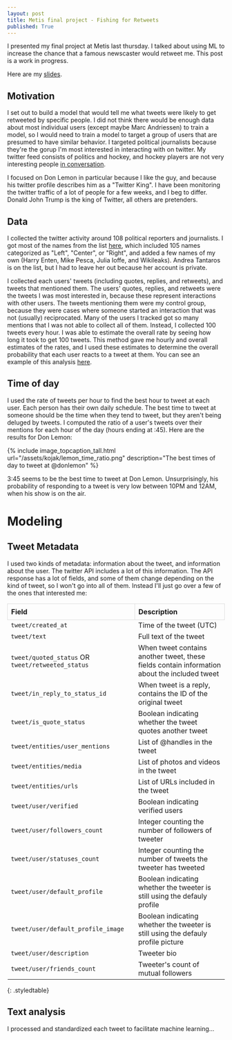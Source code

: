 ```yaml
---
layout: post
title: Metis final project - Fishing for Retweets
published: True
---
```


I presented my final project at Metis last thursday.  I talked about using ML to increase the chance that a famous newscaster would retweet me.  This post is a work in progress.

Here are my [slides](/assets/fishing_retweets/twitter_metis_ajs.pdf).

<style>
.styledtable {
    border-collapse: collapse;
}
.styledtable td, th {
    border: 1px solid #ddd;
    padding: 8px;
}
.styledtable tr:nth-child(even){background-color: #f2f2f2;}
.styledtable tr:hover {background-color: #ddd;}
.styledtable th {
    padding-top: 12px;
    padding-bottom: 12px;
    text-align: left;
    background-color: #92C6FF;
    color: white;
}
</style>
## Motivation

I set out to build a model that would tell me what tweets were likely to get retweeted by specific people.  I did not think there would be enough data about most individual users (except maybe Marc Andriessen) to train a model, so I would need to train a model to target a group of users that are presumed to have similar behavior.  I targeted political journalists because they're the gorup I'm most interested in interacting with on twitter.  My twitter feed consists of politics and hockey, and hockey players are not very interesting people [in conversation](https://www.youtube.com/watch?v=07r8UfdCphA).

I focused on Don Lemon in particular because I like the guy, and because his twitter profile describes him as a "Twitter King". I have been monitoring the twitter traffic of a lot of people for a few weeks, and I beg to differ.  Donald John Trump is the king of Twitter, all others are pretenders.

## Data

I collected the twitter activity around 108 political reporters and journalists.  I got most of the names from the list [here](http://www.politico.com/blogs/media/2015/04/twitters-most-influential-political-journalists-205510), which included 105 names categorized as "Left", "Center", or "Right", and added a few names of my own (Harry Enten, Mike Pesca, Julia Ioffe, and Wikileaks).  Andrea Tantaros is on the list, but I had to leave her out because her account is private.

I collected each users' tweets (including quotes, replies, and retweets), and tweets that mentioned them.  The users' quotes, replies, and retweets were the tweets I was most interested in, because these represent interactions with other users.  The tweets mentioning them were my control group, because they were cases where someone started an interaction that was not (usually) reciprocated.  Many of the users I tracked got so many mentions that I was not able to collect all of them.  Instead, I collected 100 tweets every hour.  I was able to estimate the overall rate by seeing how long it took to get 100 tweets.  This method gave me hourly and overall estimates of the rates, and I used these estimates to determine the overall probability that each user reacts to a tweet at them.  You can see an example of this analysis [here](https://github.com/alanjschoen/kojak/blob/master/Time%20Histogram.ipynb).

## Time of day
I used the rate of tweets per hour to find the best hour to tweet at each user.  Each person has their own daily schedule.  The best time to tweet at someone should be the time when they tend to tweet, but they aren't being deluged by tweets.  I computed the ratio of a user's tweets over their mentions for each hour of the day (hours ending at :45).  Here are the results for Don Lemon:

{% include image_topcaption_tall.html url="/assets/kojak/lemon_time_ratio.png" description="The best times of day to tweet at @donlemon" %}

3:45 seems to be the best time to tweet at Don Lemon. Unsurprisingly, his probability of responding to a tweet is very low between 10PM and 12AM, when his show is on the air.

# Modeling

## Tweet Metadata

I used two kinds of metadata: information about the tweet, and information about the user.  The twitter API includes a lot of this information.  The API response has a lot of fields, and some of them change depending on the kind of tweet, so I won't go into all of them.  Instead I'll just go over a few of the ones that interested me:

|Field|Description|
|:-|:-|
|`tweet/created_at`| Time of the tweet (UTC)|
|`tweet/text`|Full text of the tweet|
|`tweet/quoted_status` OR `tweet/retweeted_status`| When tweet contains another tweet, these fields contain information about the included tweet|
|`tweet/in_reply_to_status_id`|When tweet is a reply, contains the ID of the original tweet|
|`tweet/is_quote_status`|Boolean indicating whether the tweet quotes another tweet|
|`tweet/entities/user_mentions`|List of @handles in the tweet|
|`tweet/entities/media`|List of photos and videos in the tweet|
|`tweet/entities/urls`|List of URLs included in the tweet|
|`tweet/user/verified`|Boolean indicating verified users|
|`tweet/user/followers_count`|Integer counting the number of followers of tweeter|
|`tweet/user/statuses_count`|Integer counting the number of tweets the tweeter has tweeted|
|`tweet/user/default_profile`|Boolean indicating whether the tweeter is still using the defauly profile|
|`tweet/user/default_profile_image`|Boolean indicating whether the tweeter is still using the defauly profile picture|
|`tweet/user/description`|Tweeter bio|
|`tweet/user/friends_count`|Tweeter's count of mutual followers|
{: .styledtable}

## Text analysis

I processed and standardized each tweet to facilitate machine learning...

